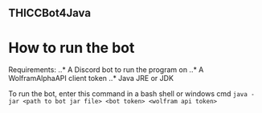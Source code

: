 ## THICCBot4Java

# How to run the bot
Requirements:
..* A Discord bot to run the program on
..* A WolframAlphaAPI client token
..* Java JRE or JDK

To run the bot, enter this command in a bash shell or windows cmd
```java -jar <path to bot jar file> <bot token> <wolfram api token>```
